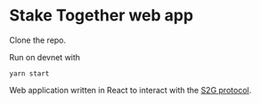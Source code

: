 # Stake Together web app
Clone the repo.

Run on devnet with

```
yarn start
```

Web application written in React to interact with the [S2G protocol](https://github.com/s2gprotocol/s2g-protocol).
